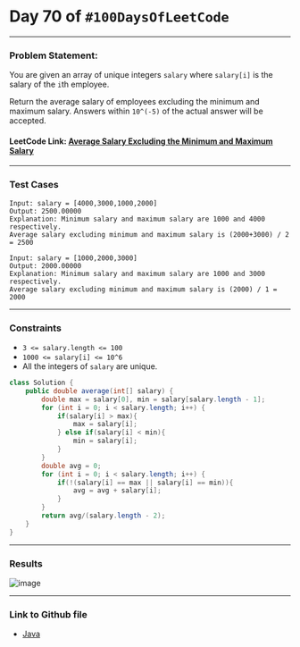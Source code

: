 # Day 70 of `#100DaysOfLeetCode`

___
### Problem Statement:  
You are given an array of unique integers `salary` where `salary[i]` is the salary of the `i`th employee.

Return the average salary of employees excluding the minimum and maximum salary. Answers within `10^(-5)` of the actual answer will be accepted.


#### LeetCode Link: [Average Salary Excluding the Minimum and Maximum Salary](https://leetcode.com/problems/average-salary-excluding-the-minimum-and-maximum-salary/description/)
___


### Test Cases
```
Input: salary = [4000,3000,1000,2000]
Output: 2500.00000
Explanation: Minimum salary and maximum salary are 1000 and 4000 respectively.
Average salary excluding minimum and maximum salary is (2000+3000) / 2 = 2500
```
```
Input: salary = [1000,2000,3000]
Output: 2000.00000
Explanation: Minimum salary and maximum salary are 1000 and 3000 respectively.
Average salary excluding minimum and maximum salary is (2000) / 1 = 2000
```
___

### Constraints 
* `3 <= salary.length <= 100`
* `1000 <= salary[i] <= 10^6`
* All the integers of `salary` are unique.

```java
class Solution {
    public double average(int[] salary) {
        double max = salary[0], min = salary[salary.length - 1];
        for (int i = 0; i < salary.length; i++) {
            if(salary[i] > max){
                max = salary[i];
            } else if(salary[i] < min){
                min = salary[i];
            }
        }
        double avg = 0;
        for (int i = 0; i < salary.length; i++) {
            if(!(salary[i] == max || salary[i] == min)){
                avg = avg + salary[i];
            }
        }
        return avg/(salary.length - 2);
    }
}
```
___
### Results
![image](https://user-images.githubusercontent.com/31382363/216148069-ac55f033-2e11-4194-9fcf-56197a5ec646.png)


___

### Link to Github file  
* [Java](https://github.com/studentdevelops/100DaysOfLeetCode/blob/deeff8240cd2b6bf53d04c6125abf0c5b2fc76a9/Day70_Average_Salary_Excluding_Max_Min/code.java)
